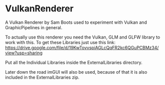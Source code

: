 # VulkanRenderer
A Vulkan Renderer by Sam Boots used to experiment with Vulkan and GraphicPipelines in general.

To actually use this renderer you need the Vulkan, GLM and GLFW library to work with this. To get these Libraries just use this link:
https://drive.google.com/file/d/19KwTovvspiAGLcQqFR2kc6QGuPCBMz34/view?usp=sharing

Put all the Individual Libraries inside the ExternalLibraries directory.

Later down the road imGUI will also be used, because of that it is also included in the ExternalLibraries zip.

